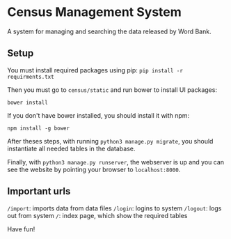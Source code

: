 # Census Management System
A system for managing and searching the data released by Word Bank.

## Setup
You must install required packages using pip:
`pip install -r requirments.txt`

Then you must go to `census/static` and run bower to install UI packages:

`bower install`

If you don't have bower installed, you should install it with npm:

`npm install -g bower`

After theses steps, with running `python3 manage.py migrate`, you should instantiate all needed tables in the database.

Finally, with `python3 manage.py runserver`, the webserver is up and you can see the website by pointing your browser to `localhost:8000`.

## Important urls
`/import`: imports data from data files
`/login`: logins to system
`/logout`: logs out from system
`/`: index page, which show the required tables

Have fun!
